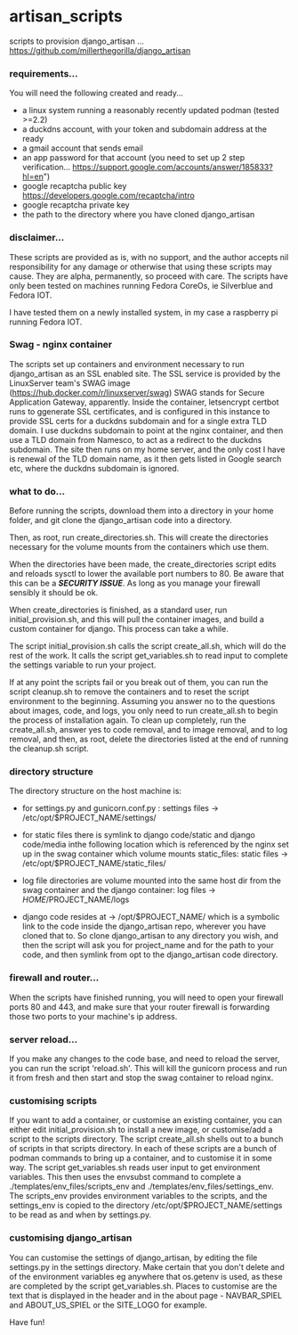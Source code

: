 # artisan_scripts
scripts to provision django_artisan ... https://github.com/millerthegorilla/django_artisan

### requirements...

You will need the following created and ready...
* a linux system running a reasonably recently updated podman (tested >=2.2)
* a duckdns account, with your token and subdomain address at the ready
* a gmail account that sends email
* an app password for that account (you need to set up 2 step verification... https://support.google.com/accounts/answer/185833?hl=en")
* google recaptcha public key   https://developers.google.com/recaptcha/intro
* google recaptcha private key
* the path to the directory where you have cloned django_artisan

### disclaimer...

These scripts are provided as is, with no support, and the author accepts nil responsibility for any damage or otherwise that using these scripts may cause.  They are alpha, permanently, so proceed with care.  The scripts have only been tested on machines running Fedora CoreOs, ie Silverblue and Fedora IOT.

I have tested them on a newly installed system, in my case a raspberry pi running Fedora IOT.

### Swag - nginx container

The scripts set up containers and environment necessary to run django_artisan as an SSL enabled site.  The SSL service is provided by the LinuxServer team's SWAG image (https://hub.docker.com/r/linuxserver/swag) SWAG stands for Secure Application Gateway, apparently.  Inside the container, letsencrypt certbot runs to ggenerate SSL certificates, and is configured in this instance to provide SSL certs for a duckdns subdomain and for a single extra TLD domain.  I use duckdns subdomain to point at the nginx container, and then use a TLD domain from Namesco, to act as a redirect to the duckdns subdomain.  The site then runs on my home server, and the only cost I have is renewal of the TLD domain name, as it then gets listed in Google search etc, where the duckdns subdomain is ignored.

### what to do...

Before running the scripts, download them into a directory in your home folder, and git clone the django_artisan code into a directory.

Then, as root, run create_directories.sh.  This will create the directories necessary for the volume mounts from the containers which use them.

When the directories have been made, the create_directories script edits and reloads sysctl to lower the available port numbers to 80.  Be aware that this can be a ***SECURITY ISSUE***.  As long as you manage your firewall sensibly it should be ok.

When create_directories is finished, as a standard user, run initial_provision.sh, and this will pull the container images, and build a custom container for django.  This process can take a while.

The script initial_provision.sh calls the script create_all.sh, which will do the rest of the work.  It calls the script get_variables.sh to read input to complete the settings variable to run your project.

If at any point the scripts fail or you break out of them, you can run the script cleanup.sh to remove the containers and to reset the script environment to the beginning.
Assuming you answer no to the questions about images, code, and logs, you only need to run create_all.sh to begin the process of installation again.
To clean up completely, run the create_all.sh, answer yes to code removal, and to image removal, and to log removal, and then, as root, delete the directories listed at the end of running the cleanup.sh script.

### directory structure 

The directory structure on the host machine is:

* for settings.py and gunicorn.conf.py :
    settings files -> /etc/opt/$PROJECT_NAME/settings/
* for static files there is symlink to django code/static and django code/media inthe following location which is referenced by the nginx set up in the swag container which volume mounts static_files:
    static files -> /etc/opt/$PROJECT_NAME/static_files/
    
* log file directories are volume mounted into the same host dir from the swag container and the django container:
    log files -> $HOME/$PROJECT_NAME/logs

* django code resides at -> /opt/$PROJECT_NAME/ which is a symbolic link to the code inside the django_artisan repo, wherever you have cloned that to.  So clone django_artisan to any directory you wish, and then the script will ask you for project_name and for the path to your code, and then symlink from opt to the django_artisan code directory.

### firewall and router...

When the scripts have finished running, you will need to open your firewall ports 80 and 443, and make sure that your router firewall is forwarding those two ports to your machine's ip address.

### server reload...

If you make any changes to the code base, and need to reload the server, you can run the script 'reload.sh'.  This will kill the gunicorn process and run it from fresh and then start and stop the swag container to reload nginx.

### customising scripts

If you want to add a container, or customise an existing container, you can either edit initial_provision.sh to install a new image, or customise/add a script to the scripts directory.
The script create_all.sh shells out to a bunch of scripts in that scripts directory.  In each of these scripts are a bunch of podman commands to bring up a container, and to customise it in some way.
The script get_variables.sh reads user input to get environment variables.  This then uses the envsubst command to complete a ./templates/env_files/scripts_env and ./templates/env_files/settings_env.
The scripts_env provides environment variables to the scripts, and the settings_env is copied to the directory /etc/opt/$PROJECT_NAME/settings to be read as and when by settings.py.

### customising django_artisan

You can customise the settings of django_artisan, by editing the file settings.py in the settings directory.  Make certain that you don't delete and of the environment variables eg anywhere that os.getenv is used, as these are completed by the script get_variables.sh.   Places to customise are the text that is displayed in the header and in the about page - NAVBAR_SPIEL and ABOUT_US_SPIEL or the SITE_LOGO for example.

Have fun!
